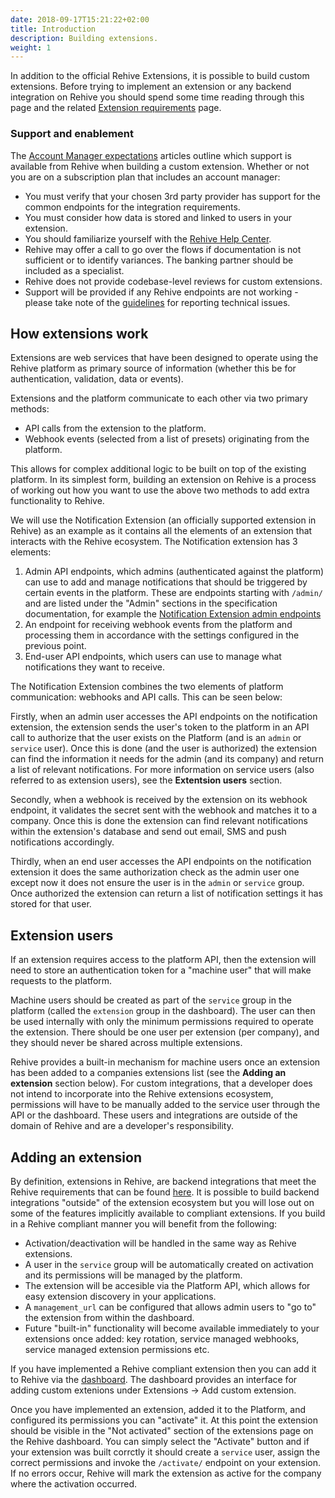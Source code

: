 ```yaml
---
date: 2018-09-17T15:21:22+02:00
title: Introduction
description: Building extensions.
weight: 1
---
```


In addition to the official Rehive Extensions, it is possible to build custom extensions. Before trying to implement an extension or any backend integration on Rehive you should spend some time reading through this page and the related [Extension requirements](/building/get-started/requirements/) page.

### Support and enablement

The [Account Manager expectations](https://rehive.intercom.help/en/collections/2091533-unpacking-rehive-services) articles outline which support is available from Rehive when building a custom extension. Whether or not you are on a subscription plan that includes an account manager:

* You must verify that your chosen 3rd party provider has support for the common endpoints for the integration requirements.
* You must consider how data is stored and linked to users in your extension.
* You should familiarize yourself with the [Rehive Help Center](https://rehive.intercom.help/en/). 
* Rehive may offer a call to go over the flows if documentation is not sufficient or to identify variances. The banking partner should be included as a specialist.
* Rehive does not provide codebase-level reviews for custom extensions.
* Support will be provided if any Rehive endpoints are not working - please take note of the [guidelines](https://rehive.intercom.help/en/articles/6229420-reporting-a-technical-support-issue) for reporting technical issues.

## How extensions work

Extensions are web services that have been designed to operate using the Rehive platform as primary source of information (whether this be for authentication, validation, data or events).
	
Extensions and the platform communicate to each other via two primary methods:

- API calls from the extension to the platform.
- Webhook events (selected from a list of presets) originating from the platform.

This allows for complex additional logic to be built on top of the existing platform. In its simplest form, building an extension on Rehive is a process of working out how you want to use the above two methods to add extra functionality to Rehive.

We will use the Notification Extension (an officially supported extension in Rehive) as an example as it contains all the elements of an extension that interacts with the Rehive ecosystem. The Notification extension has 3 elements:

1. Admin API endpoints, which admins (authenticated against the platform) can use to add and manage notifications that should be triggered by certain events in the platform. These are endpoints starting with `/admin/` and are listed under the "Admin" sections in the specification documentation, for example the [Notification Extension admin endpoints](https://notification.services.rehive.io/#tag/admin)
2. An endpoint for receiving webhook events from the platform and processing them in accordance with the settings configured in the previous point.
3. End-user API endpoints, which users can use to manage what notifications they want to receive.

The Notification Extension combines the two elements of platform communication: webhooks and API calls. This can be seen below:

Firstly, when an admin user accesses the API endpoints on the notification extension, the extension sends the user's token to the platform in an API call to authorize that the user exists on the Platform (and is an `admin` or `service` user). Once this is done (and the user is authorized) the extension can find the information it needs for the admin (and its company) and return a list of relevant notifications. For more information on service users (also referred to as extension users), see the **Extentsion users** section.

Secondly, when a webhook is received by the extension on its webhook endpoint, it validates the secret sent with the webhook and matches it to a company. Once this is done the extension can find relevant notifications within the extension's database and send out email, SMS and push notifications accordingly.

Thirdly, when an end user accesses the API endpoints on the notification extension
it does the same authorization check as the admin user one except now it does not ensure the user is in the `admin` or `service` group. Once authorized the extension can return a list of notification settings it has stored for that user.

## Extension users

If an extension requires access to the platform API, then the extension will need to store an authentication token for a "machine user" that will make requests to the platform.

Machine users should be created as part of the `service` group in the platform (called the `extension` group in the dashboard). The user can then be used internally with only the minimum permissions required to operate the extension. There should be one user per extension (per company), and they should never be shared across multiple extensions.

Rehive provides a built-in mechanism for machine users once an extension has been added to a companies extensions list (see the **Adding an extension** section below). For custom integrations, that a developer does not intend to incorporate into the Rehive extensions ecosystem, permissions will have to be manually added to the service user through the API or the dashboard. These users and integrations are outside of the domain of Rehive and are a developer's responsibility.

## Adding an extension

By definition, extensions in Rehive, are backend integrations that meet the Rehive requirements that can be found [here](/extensions/get-started/requirements/). It is possible to build backend integrations "outside" of the extension ecosystem but you will lose out on some of the features implicitly available to compliant extensions. If you build in a Rehive compliant manner you will benefit from the following:

- Activation/deactivation will be handled in the same way as Rehive extensions.
- A user in the `service` group will be automatically created on activation and its permissions will be managed by the platform.
- The extension will be accesible via the Platform API, which allows for easy extension discovery in your applications.
- A `management_url` can be configured that allows admin users to "go to" the extension from within the dashboard.
- Future "built-in" functionality will become available immediately to your extensions once added: key rotation, service managed webhooks, service managed extension permissions etc.

If you have implemented a Rehive compliant extension then you can add it to Rehive via the [dashboard](https://dashboard.rehive.com). The dashboard provides an interface for adding custom extenions under Extensions -> Add custom extension.

Once you have implemented an extension, added it to the Platform, and configured its permissions you can "activate" it. At this point the extension should be visible in the "Not activated" section of the extensions page on the Rehive dashboard. You can simply select the "Activate" button and if your extension was built corrctly it should create a `service` user, assign the correct permissions and invoke the `/activate/` endpoint on your extension. If no errors occur, Rehive will mark the extension as active for the company where the activation occurred.
